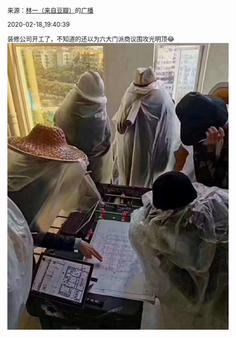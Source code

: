 来源：[林一（来自豆瓣）](https://www.douban.com/people/53543997/)的[广播](https://www.douban.com/people/53543997/status/2819255856/)


2020-02-18_19:40:39


装修公司开工了，不知道的还以为六大门派商议围攻光明顶😂
![](./pic/2020-02-18_19:40:39-林一的广播1.jpg)  

